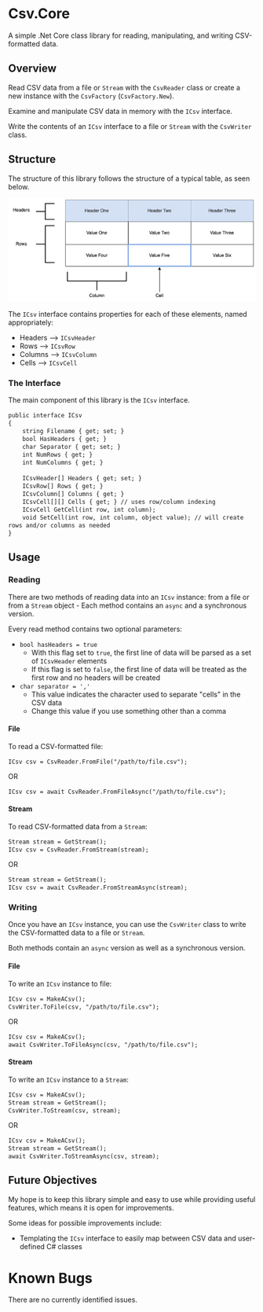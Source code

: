 # Csv.Core

A simple .Net Core class library for reading, manipulating, and writing CSV-formatted data.

## Overview

Read CSV data from a file or `Stream` with the `CsvReader` class or create a new instance with the `CsvFactory` (`CsvFactory.New`).

Examine and manipulate CSV data in memory with the `ICsv` interface.

Write the contents of an `ICsv` interface to a file or `Stream` with the `CsvWriter` class.

## Structure

The structure of this library follows the structure of a typical table, as seen below.

![Table Example](Csv.Core.png)

The `ICsv` interface contains properties for each of these elements, named appropriately:

  * Headers --> `ICsvHeader`
  * Rows --> `ICsvRow`
  * Columns --> `ICsvColumn`
  * Cells --> `ICsvCell`

### The Interface
The main component of this library is the `ICsv` interface.

```
public interface ICsv
{
    string Filename { get; set; }
    bool HasHeaders { get; }
    char Separator { get; set; }
    int NumRows { get; }
    int NumColumns { get; }

    ICsvHeader[] Headers { get; set; }
    ICsvRow[] Rows { get; }
    ICsvColumn[] Columns { get; }
    ICsvCell[][] Cells { get; } // uses row/column indexing
    ICsvCell GetCell(int row, int column);
    void SetCell(int row, int column, object value); // will create rows and/or columns as needed
}
```



## Usage

### Reading

There are two methods of reading data into an `ICsv` instance: from a file or from a `Stream` object - Each method contains an `async` and a synchronous version.

Every read method contains two optional parameters:

  * `bool hasHeaders = true`
    * With this flag set to `true`, the first line of data will be parsed as a set of `ICsvHeader` elements
    * If this flag is set to `false`, the first line of data will be treated as the first row and no headers will be created
  * `char separator = ','`
    * This value indicates the character used to separate "cells" in the CSV data
    * Change this value if you use something other than a comma

#### File


To read a CSV-formatted file:

```
ICsv csv = CsvReader.FromFile("/path/to/file.csv");
```

OR

```
ICsv csv = await CsvReader.FromFileAsync("/path/to/file.csv");
```

#### Stream

To read CSV-formatted data from a `Stream`:

```
Stream stream = GetStream();
ICsv csv = CsvReader.FromStream(stream);
```

OR

```
Stream stream = GetStream();
ICsv csv = await CsvReader.FromStreamAsync(stream);
```

### Writing
Once you have an `ICsv` instance, you can use the `CsvWriter` class to write the CSV-formatted data to a file or `Stream`.

Both methods contain an `async` version as well as a synchronous version.

#### File
To write an `ICsv` instance to file:

```
ICsv csv = MakeACsv();
CsvWriter.ToFile(csv, "/path/to/file.csv");
```

OR

```
ICsv csv = MakeACsv();
await CsvWriter.ToFileAsync(csv, "/path/to/file.csv");
```

#### Stream
To write an `ICsv` instance to a `Stream`:

```
ICsv csv = MakeACsv();
Stream stream = GetStream();
CsvWriter.ToStream(csv, stream);
```

OR

```
ICsv csv = MakeACsv();
Stream stream = GetStream();
await CsvWriter.ToStreamAsync(csv, stream);
```

## Future Objectives
My hope is to keep this library simple and easy to use while providing useful features, which means it is open for improvements.

Some ideas for possible improvements include:
  * Templating the `ICsv` interface to easily map between CSV data and user-defined C# classes

# Known Bugs
There are no currently identified issues.